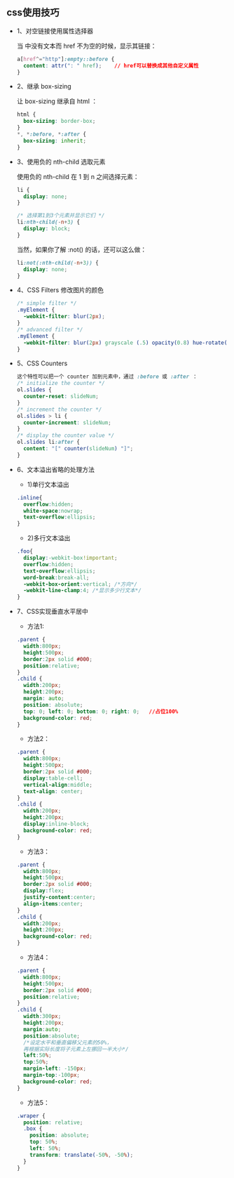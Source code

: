 ## css使用技巧

* 1、对空链接使用属性选择器

  当 <a> 中没有文本而 href 不为空的时候，显示其链接：
  ```css
  a[href^="http"]:empty::before {
    content: attr(": " href);    // href可以替换成其他自定义属性
  }
  ```

* 2、继承 box-sizing

  让 box-sizing 继承自 html ：
  ```css
  html {
    box-sizing: border-box;
  }
  *, *:before, *:after {
    box-sizing: inherit;
  }
  ```

* 3、使用负的 nth-child 选取元素

  使用负的 nth-child 在 1 到 n 之间选择元素：
  ```css
  li {
    display: none;
  }

  /* 选择第1到3个元素并显示它们 */
  li:nth-child(-n+3) {
    display: block;
  }
  ```
  当然，如果你了解 :not() 的话，还可以这么做：
  ```css
  li:not(:nth-child(-n+3)) {
    display: none;
  }
  ```

* 4、CSS Filters  修改图片的颜色

  ```css
  /* simple filter */
  .myElement {
    -webkit-filter: blur(2px);
  }
  /* advanced filter */
  .myElement {
    -webkit-filter: blur(2px) grayscale (.5) opacity(0.8) hue-rotate(120deg);
  }
  ```

* 5、CSS Counters

  ```css
  这个特性可以把一个 counter 加到元素中，通过 :before 或 :after ：
  /* initialize the counter */
  ol.slides {
    counter-reset: slideNum;
  }
  /* increment the counter */
  ol.slides > li {
    counter-increment: slideNum;
  }
  /* display the counter value */
  ol.slides li:after {
    content: "[" counter(slideNum) "]";
  }
  ```

* 6、文本溢出省略的处理方法

  - 1)单行文本溢出
  ```css
  .inline{
    overflow:hidden;
    white-space:nowrap;
    text-overflow:ellipsis;
  }
  ```

  - 2)多行文本溢出
  ```css
  .foo{
    display:-webkit-box!important;
    overflow:hidden;
    text-overflow:ellipsis;
    word-break:break-all;
    -webkit-box-orient:vertical; /*方向*/
    -webkit-line-clamp:4; /*显示多少行文本*/
  }
  ```

* 7、CSS实现垂直水平居中

  - 方法1:
  ```css
  .parent {
    width:800px;
    height:500px;
    border:2px solid #000;
    position:relative;
  }
  .child {
    width:200px;
    height:200px;
    margin: auto;  
    position: absolute;  
    top: 0; left: 0; bottom: 0; right: 0;   //占位100%
    background-color: red;
  }
  ```
  - 方法2：
  ```css
  .parent {
    width:800px;
    height:500px;
    border:2px solid #000;
    display:table-cell;
    vertical-align:middle;
    text-align: center;
  }
  .child {
    width:200px;
    height:200px;
    display:inline-block;
    background-color: red;
  }
  ```
  - 方法3：
  ```css
  .parent {
    width:800px;
    height:500px;
    border:2px solid #000;
    display:flex;
    justify-content:center;
    align-items:center;
  }
  .child {
    width:200px;
    height:200px;
    background-color: red;
  }
  ```
  - 方法4：
  ```css
  .parent {
    width:800px;
    height:500px;
    border:2px solid #000;
    position:relative;
  }
  .child {
    width:300px;
    height:200px;
    margin:auto;
    position:absolute;
    /*设定水平和垂直偏移父元素的50%，
    再根据实际长度将子元素上左挪回一半大小*/
    left:50%;
    top:50%;
    margin-left: -150px;
    margin-top:-100px;
    background-color: red;
  }   
  ```
  - 方法5：
  ```css
  .wraper {
    position: relative;
    .box {
      position: absolute;
      top: 50%;
      left: 50%;
      transform: translate(-50%, -50%);
    }
  }
  ```
